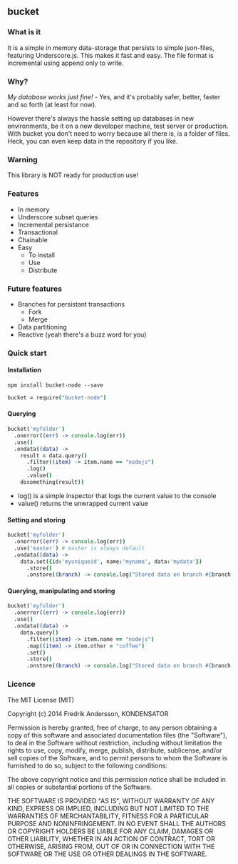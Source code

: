 bucket
------

### What is it

It is a simple in memory data-storage that persists to simple json-files, featuring Underscore.js. This makes it fast and easy. The file format is incremental using append only to write.

### Why?

*My database works just fine!* - Yes, and it's probably safer, better, faster and so forth (at least for now).

However there's always the hassle setting up databases in new environments, be it on a new developer machine, test server or production. With bucket you don't need to worry because all there is, is a folder of files. Heck, you can even keep data in the repository if you like.

### Warning

This library is NOT ready for production use!

### Features

* In memory
* Underscore subset queries
* Incremental persistance
* Transactional
* Chainable
* Easy
  * To install
  * Use
  * Distribute

### Future features

* Branches for persistant transactions
  * Fork
  * Merge
* Data partitioning
* Reactive (yeah there's a buzz word for you)

### Quick start

#### Installation

```
npm install bucket-node --save
```

```coffeescript
bucket = require("bucket-node")
```

#### Querying

```coffeescript
bucket('myfolder')
  .onerror((err) -> console.log(err))
  .use()
  .ondata((data) ->
    result = data.query()
      .filter((item) -> item.name == "nodejs")
      .log()
      .value()
    dosomething(result))
```

* log() is a simple inspector that logs the current value to the console
* value() returns the unwrapped current value

#### Setting and storing

```coffeescript
bucket('myfolder')
  .onerror((err) -> console.log(err))
  .use('master') # master is always default
  .ondata((data) ->
    data.set({id:'myuniqueid', name:'myname', data:'mydata'})
      .store()
      .onstore((branch) -> console.log("Stored data on branch #{branch.branch()}")))
```

#### Querying, manipulating and storing

```coffeescript
bucket('myfolder')
  .onerror((err) -> console.log(err))
  .use()
  .ondata((data) ->
    data.query()
      .filter((item) -> item.name == "nodejs")
      .map((item) -> item.other = "coffee")
      .set()
      .store()
      .onstore((branch) -> console.log("Stored data on branch #{branch.branch()}")))
```

### Licence

The MIT License (MIT)

Copyright (c) 2014 Fredrik Andersson, KONDENSATOR

Permission is hereby granted, free of charge, to any person obtaining a copy
of this software and associated documentation files (the "Software"), to deal
in the Software without restriction, including without limitation the rights
to use, copy, modify, merge, publish, distribute, sublicense, and/or sell
copies of the Software, and to permit persons to whom the Software is
furnished to do so, subject to the following conditions:

The above copyright notice and this permission notice shall be included in
all copies or substantial portions of the Software.

THE SOFTWARE IS PROVIDED "AS IS", WITHOUT WARRANTY OF ANY KIND, EXPRESS OR
IMPLIED, INCLUDING BUT NOT LIMITED TO THE WARRANTIES OF MERCHANTABILITY,
FITNESS FOR A PARTICULAR PURPOSE AND NONINFRINGEMENT. IN NO EVENT SHALL THE
AUTHORS OR COPYRIGHT HOLDERS BE LIABLE FOR ANY CLAIM, DAMAGES OR OTHER
LIABILITY, WHETHER IN AN ACTION OF CONTRACT, TORT OR OTHERWISE, ARISING FROM,
OUT OF OR IN CONNECTION WITH THE SOFTWARE OR THE USE OR OTHER DEALINGS IN
THE SOFTWARE.
